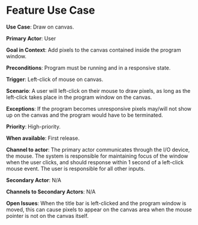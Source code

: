 # Feature Use Case

**Use Case**: Draw on canvas.

**Primary Actor**: User

**Goal in Context**: Add pixels to the canvas contained inside the program window.

**Preconditions**: Program must be running and in a responsive state.

**Trigger**: Left-click of mouse on canvas.

**Scenario**: A user will left-click on their mouse to draw pixels, as long as the left-click takes place in the program window on the canvas.

**Exceptions**: If the program becomes unresponsive pixels may/will not show up on the canvas and the program would have to be terminated.

**Priority**: High-priority.

**When available**: First release.

**Channel to actor**: The primary actor communicates through the I/O device, the mouse. The system is responsible for maintaining focus of the window when the user clicks, and should response within 1 second of a left-click mouse event. The user is responsible for all other inputs.

**Secondary Actor**: N/A

**Channels to Secondary Actors**: N/A

**Open Issues**: When the title bar is left-clicked and the program window is moved, this can cause pixels to appear on the canvas area when the mouse pointer is not on the canvas itself.
